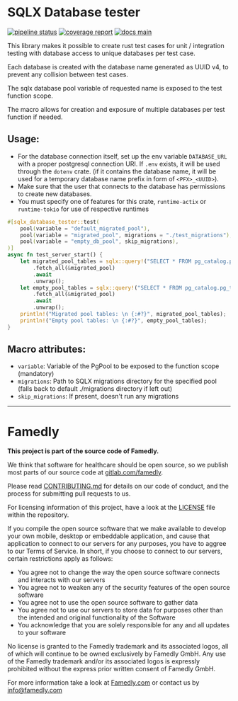 # SQLX Database tester

[![pipeline status][badge-pipeline-img]][badge-pipeline-url]
[![coverage report][badge-coverage-img]][badge-coverage-url]
[![docs main][badge-docs-main-img]][badge-docs-main-url]

[badge-pipeline-img]: https://gitlab.com/famedly/company/backend/libraries/sqlx-database-tester/badges/main/pipeline.svg
[badge-pipeline-url]: https://gitlab.com/famedly/company/backend/libraries/sqlx-database-tester/-/commits/main
[badge-coverage-img]: https://gitlab.com/famedly/company/backend/libraries/sqlx-database-tester/badges/main/coverage.svg
[badge-coverage-url]: https://gitlab.com/famedly/company/backend/libraries/sqlx-database-tester/-/commits/main
[badge-docs-main-img]: https://img.shields.io/badge/docs-main-blue
[badge-docs-main-url]: https://famedly.gitlab.io/company/backend/libraries/sqlx-database-tester/sqlx-database-tester/index.html

This library makes it possible to create rust test cases for unit / integration testing with database access to unique databases per test case.

Each database is created with the database name generated as UUID v4, to prevent any collision between test cases.

The sqlx database pool variable of requested name is exposed to the test function scope.

The macro allows for creation and exposure of multiple databases per test function if needed.

## Usage:
- For the database connection itself, set up the env variable `DATABASE_URL` with a proper postgresql connection URI.
  If `.env` exists, it will be used through the `dotenv` crate. (if it contains the database name, it will be used for a temporary database name prefix in form of `<PFX>_<UUID>`).
- Make sure that the user that connects to the database has permissions to create new databases.
- You must specify one of features for this crate, `runtime-actix` or `runtime-tokio` for use of respective runtimes

```rust
#[sqlx_database_tester::test(
    pool(variable = "default_migrated_pool"),
    pool(variable = "migrated_pool", migrations = "./test_migrations"),
    pool(variable = "empty_db_pool", skip_migrations),
)]
async fn test_server_start() {
    let migrated_pool_tables = sqlx::query!("SELECT * FROM pg_catalog.pg_tables")
        .fetch_all(&migrated_pool)
        .await
        .unwrap();
    let empty_pool_tables = sqlx::query!("SELECT * FROM pg_catalog.pg_tables")
        .fetch_all(&migrated_pool)
        .await
        .unwrap();
    println!("Migrated pool tables: \n {:#?}", migrated_pool_tables);
    println!("Empty pool tables: \n {:#?}", empty_pool_tables);
}
```

## Macro attributes:

- `variable`: Variable of the PgPool to be exposed to the function scope (mandatory)
- `migrations`: Path to SQLX migrations directory for the specified pool (falls back to default ./migrations directory if left out)
- `skip_migrations`: If present, doesn't run any migrations

----------------------------------------------------------------------

# Famedly

**This project is part of the source code of Famedly.**

We think that software for healthcare should be open source, so we publish most
parts of our source code at [gitlab.com/famedly](https://gitlab.com/famedly/company).

Please read [CONTRIBUTING.md](CONTRIBUTING.md) for details on our code of
conduct, and the process for submitting pull requests to us.

For licensing information of this project, have a look at the [LICENSE](LICENSE.md)
file within the repository.

If you compile the open source software that we make available to develop your
own mobile, desktop or embeddable application, and cause that application to
connect to our servers for any purposes, you have to aggree to our Terms of
Service. In short, if you choose to connect to our servers, certain restrictions
apply as follows:

- You agree not to change the way the open source software connects and
  interacts with our servers
- You agree not to weaken any of the security features of the open source software
- You agree not to use the open source software to gather data
- You agree not to use our servers to store data for purposes other than
  the intended and original functionality of the Software
- You acknowledge that you are solely responsible for any and all updates to
  your software

No license is granted to the Famedly trademark and its associated logos, all of
which will continue to be owned exclusively by Famedly GmbH. Any use of the
Famedly trademark and/or its associated logos is expressly prohibited without
the express prior written consent of Famedly GmbH.

For more
information take a look at [Famedly.com](https://famedly.com) or contact
us by [info@famedly.com](mailto:info@famedly.com?subject=[GitLab]%20More%20Information%20)
